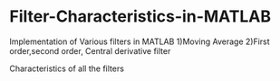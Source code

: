 # Filter-Characteristics-in-MATLAB
Implementation of Various filters in MATLAB
1)Moving Average
2)First order,second order, Central derivative filter

Characteristics of all the filters
